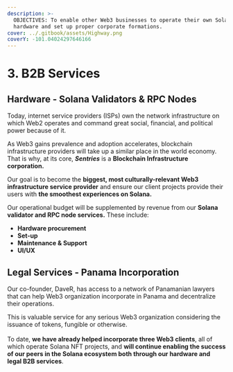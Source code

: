 ```yaml
---
description: >-
  OBJECTIVES: To enable other Web3 businesses to operate their own Solana
  hardware and set up proper corporate formations.
cover: ../.gitbook/assets/Highway.png
coverY: -101.04024297646166
---
```


# 3. B2B Services

## Hardware - Solana Validators & RPC Nodes

Today, internet service providers (ISPs) own the network infrastructure on which Web2 operates and command great social, financial, and political power because of it.

As Web3 gains prevalence and adoption accelerates, blockchain infrastructure providers will take up a similar place in the world economy. That is why, at its core, _**Sentries**_ is a **Blockchain Infrastructure corporation.**

Our goal is to become the **biggest, most culturally-relevant Web3 infrastructure service provider** and ensure our client projects provide their users with **the smoothest experiences on Solana.**

Our operational budget will be supplemented by revenue from our **Solana** **validator and RPC node services.** These include:

* **Hardware procurement**
* **Set-up**
* **Maintenance & Support**
* **UI/UX**

## Legal Services - Panama Incorporation

Our co-founder, DaveR, has access to a network of Panamanian lawyers that can help Web3 organization incorporate in Panama and decentralize their operations.

This is valuable service for any serious Web3 organization considering the issuance of tokens, fungible or otherwise.\
\
To date, **we have already helped incorporate three Web3 clients**, all of which operate Solana NFT projects, and **will continue enabling the success of our peers in the Solana ecosystem both through our hardware and legal B2B services**.
